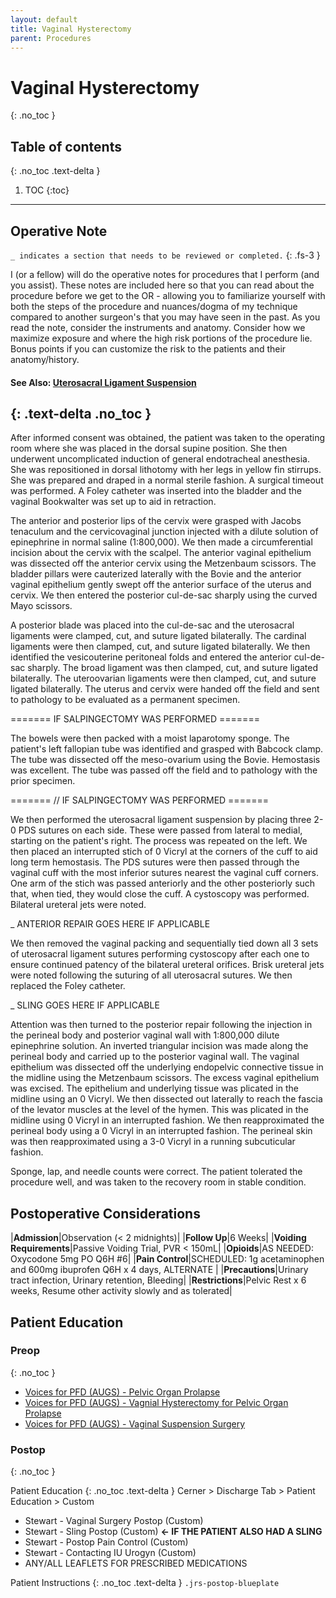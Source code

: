 ```yaml
---
layout: default
title: Vaginal Hysterectomy
parent: Procedures
---
```


# Vaginal Hysterectomy
{: .no_toc }

## Table of contents
{: .no_toc .text-delta }

1. TOC
{:toc}

---

## Operative Note
`_ indicates a section that needs to be reviewed or completed.`
{: .fs-3 }

I (or a fellow) will do the operative notes for procedures that I perform (and you assist). These notes are included here so that you can read about the procedure before we get to the OR - allowing you to familiarize yourself with both the steps of the procedure and nuances/dogma of my technique compared to another surgeon's that you may have seen in the past. As you read the note, consider the instruments and anatomy. Consider how we maximize exposure and where the high risk portions of the procedure lie. Bonus points if you can customize the risk to the patients and their anatomy/history.

#### See Also: [Uterosacral Ligament Suspension](../uterosacral-suspension)
{: .text-delta .no_toc }
---
After informed consent was obtained, the patient was taken to the operating room where she was placed in the dorsal supine position. She then underwent uncomplicated induction of general endotracheal anesthesia. She was repositioned in dorsal lithotomy with her legs in yellow fin stirrups. She was prepared and draped in a normal sterile fashion. A surgical timeout was performed. A Foley catheter was inserted into the bladder and the vaginal Bookwalter was set up to aid in retraction. 

The anterior and posterior lips of the cervix were grasped with Jacobs tenaculum and the cervicovaginal junction injected with a dilute solution of epinephrine in normal saline (1:800,000). We then made a circumferential incision about the cervix with the scalpel. The anterior vaginal epithelium was dissected off the anterior cervix using the Metzenbaum scissors. The bladder pillars were cauterized laterally with the Bovie and the anterior vaginal epithelium gently swept off the anterior surface of the uterus and cervix. We then entered the posterior cul-de-sac sharply using the curved Mayo scissors. 

A posterior blade was placed into the cul-de-sac and the uterosacral ligaments were clamped, cut, and suture ligated bilaterally. The cardinal ligaments were then clamped, cut, and suture ligated bilaterally. We then identified the vesicouterine peritoneal folds and entered the anterior cul-de-sac sharply. The broad ligament was then clamped, cut, and suture ligated bilaterally. The uteroovarian ligaments were then clamped, cut, and suture ligated bilaterally. The uterus and cervix were handed off the field and sent to pathology to be evaluated as a permanent specimen. 

======= IF SALPINGECTOMY WAS PERFORMED =======

The bowels were then packed with a moist laparotomy sponge. The patient's left fallopian tube was identified and grasped with Babcock clamp. The tube was dissected off the meso-ovarium using the Bovie. Hemostasis was excellent. The tube was passed off the field and to pathology with the prior specimen.

======= // IF SALPINGECTOMY WAS PERFORMED =======

We then performed the uterosacral ligament suspension by placing three 2-0 PDS sutures on each side. These were passed from lateral to medial, starting on the patient's right. The process was repeated on the left. We then placed an interrupted stich of 0 Vicryl at the corners of the cuff to aid long term hemostasis. The PDS sutures were then passed through the vaginal cuff with the most inferior sutures nearest the vaginal cuff corners. One arm of the stich was passed anteriorly and the other posteriorly such that, when tied, they would close the cuff. A cystoscopy was performed. Bilateral ureteral jets were noted. 

_ ANTERIOR REPAIR GOES HERE IF APPLICABLE

We then removed the vaginal packing and sequentially tied down all 3 sets of uterosacral ligament sutures performing cystoscopy after each one to ensure continued patency of the bilateral ureteral orifices. Brisk ureteral jets were noted following the suturing of all uterosacral sutures. We then replaced the Foley catheter.

_ SLING GOES HERE IF APPLICABLE

Attention was then turned to the posterior repair following the injection in the perineal body and posterior vaginal wall with 1:800,000 dilute epinephrine solution. An inverted triangular incision was made along the perineal body and carried up to the posterior vaginal wall. The vaginal epithelium was dissected off the underlying endopelvic connective tissue in the midline using the Metzenbaum scissors. The excess vaginal epithelium was excised. The epithelium and underlying tissue was plicated in the midline using an 0 Vicryl. We then dissected out laterally to reach the fascia of the levator muscles at the level of the hymen. This was plicated in the midline using 0 Vicryl in an interrupted fashion. We then reapproximated the perineal body using a 0 Vicryl in an interrupted fashion. The perineal skin was then reapproximated using a 3-0 Vicryl in a running subcuticular fashion.

Sponge, lap, and needle counts were correct. The patient tolerated the procedure well, and was taken to the recovery room in stable condition. 

## Postoperative Considerations

|**Admission**|Observation (< 2 midnights)|
|**Follow Up**|6 Weeks|
|**Voiding Requirements**|Passive Voiding Trial, PVR < 150mL|
|**Opioids**|AS NEEDED: Oxycodone 5mg PO Q6H #6|
|**Pain Control**|SCHEDULED: 1g acetaminophen and 600mg ibuprofen Q6H x 4 days, ALTERNATE |
|**Precautions**|Urinary tract infection, Urinary retention, Bleeding|
|**Restrictions**|Pelvic Rest x 6 weeks, Resume other activity slowly and as tolerated|

## Patient Education
### Preop
{: .no_toc }

* [Voices for PFD (AUGS) - Pelvic Organ Prolapse](https://www.voicesforpfd.org/assets/2/6/POP.pdf)
* [Voices for PFD (AUGS) - Vagnial Hysterectomy for Pelvic Organ Prolapse](https://www.voicesforpfd.org/assets/2/6/Vaginal_Hysterectomy_for_Prolapse.pdf)
* [Voices for PFD (AUGS) - Vaginal Suspension Surgery](https://www.voicesforpfd.org/assets/2/6/Vaginal_Suspension_Surgery.pdf)

### Postop
{: .no_toc }

Patient Education
{: .no_toc .text-delta }
Cerner > Discharge Tab > Patient Education > Custom
* Stewart - Vaginal Surgery Postop (Custom)
* Stewart - Sling Postop (Custom) **&larr; IF THE PATIENT ALSO HAD A SLING**
* Stewart - Postop Pain Control (Custom)
* Stewart - Contacting IU Urogyn (Custom)
* ANY/ALL LEAFLETS FOR PRESCRIBED MEDICATIONS

Patient Instructions
{: .no_toc .text-delta }
`.jrs-postop-blueplate`